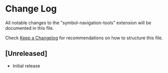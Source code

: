 # Change Log

All notable changes to the "symbol-navigation-tools" extension will be documented in this file.

Check [Keep a Changelog](http://keepachangelog.com/) for recommendations on how to structure this file.

## [Unreleased]

- Initial release